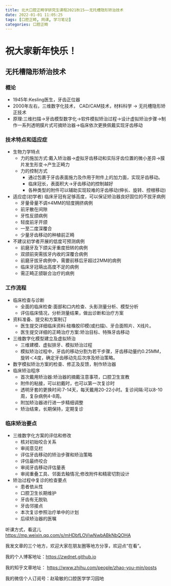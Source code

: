 ```yaml
---
title: 北大口腔正畸学研究生课程2021秋15——无托槽隐形矫治技术
date: 2022-01-01 11:05:25
tags: [口腔正畸, 网课, 学习笔记]
categories: 口腔正畸
---
```

# 祝大家新年快乐！

## 无托槽隐形矫治技术
### 概论
- 1945年:Kesling医生，牙齿正位器
- 2000年左右，三维数字化技术， CAD/CAM技术，材料科学 -> 无托槽隐形矫正技术
- 原理:三维扫描->牙齿模型数字化->软件模拟矫治过程->设计虚拟矫治步骤->制作一系列透明膜片式可摘矫治器->临床依次更换佩戴实现牙齿移动
### 技术特点和适应症
- 生物力学特点
    + 力的施加方式:戴入矫治器->虚拟牙齿移动和实际牙齿位置的微小差异->膜片发生形变->产生正畸力
    + 力的控制方式
        * 通过包裹于牙齿表面施力及作用于附件上的加力面，实现牙齿移动。
        * 临床冠长，表面积大->牙齿移动的控制越好
        * 各种类型的附件可以辅助实现较难的牙齿移动(伸长、旋转、控根移动)
- 适应症(初学者)
   临床牙冠有足够高度，可以保证矫治器良好固位的不拔牙病例
    + 牙量骨量不调≤4MM的轻度拥挤病例
    + 前牙散在间隙
    + 牙性反颌病例
    + 轻度前牙开颌
    + 一至二度深覆合
    + 少量牙齿移动的种植前正畸
- 不建议初学者开展的低度可预测病例
    + 前磨牙及下颌尖牙重度扭转的病例
    + 双颌前突需拔牙内收的深覆合病例
    + 前磨牙拔牙病例中，需要前移后牙超过2MM的病例
    + 临床牙冠萌出高度不足的病例
    + 需正畸正颌联合治疗的病例
### 工作流程
- 临床检查与诊断
    + 全面的临床检查:面部和口内检查、头影测量分析、模型分析
    + 评估临床情况，分析测量结果，做出诊断和治疗方案
- 资料准备、提交和方案制订
    + 医生提交详细临床资料:硅橡胶印模(或扫描)、牙合面照片、X线片。
    + 医生提交详细的正畸治疗方案:矫治目标、特殊牙齿移动
- 三维数字化模型建立及虚拟矫治
    + 三维建模、虚拟排牙、模拟矫治过程
    + 模拟矫治过程中，牙齿的移动分割为若干步骤，牙齿移动量约0.25MM，旋转＜4度，确定牙齿移动先后次序及矫治策略。
- 数字模拟矫治方案的检查、修正及反馈，制作矫治器
- 临床矫治程序
    + 首次戴用矫治器:矫治器的摘戴注意事项，口腔卫生宣教
    + 附件的粘接，可以初戴时，也可以第一次复诊时
    + 透明牙套的更换时间:7-14天，每天戴用20-22小时。复诊间隔:可以8-10周，复杂病例4-8周。
    + 附加矫治器进行进一步精细调整
    + 矫治结束，长期保持，定期复诊
### 临床矫治要点
- 三维数字化方案的评估和修改
    + 核对初始咬合关系
    + 审阅意见栏
    + 评估牙齿移动的矫治步骤和矫治策略
    + 评估最终咬合
    + 审阅牙齿移动评估量表
    + 审阅重叠工具、邻面去釉情况;修改附件和精密切割设计
- 矫治过程中复诊的检查要点
    + 患者依从性
    + 口腔卫生长期维护
    + 牙齿有无脱轨
    + 牙齿邻接点
    + 本次复诊参照治疗单中的计划
    + 后续矫治器的医嘱



听课方式，看这儿
https://mp.weixin.qq.com/s/mHDbfLOVjwNwbABkNbQOHA

我发文章的三个地方，欢迎大家在朋友圈等地方分享，欢迎点“在看”。

我的个人博客地址：https://zwdnet.github.io

我的知乎文章地址： https://www.zhihu.com/people/zhao-you-min/posts

我的微信个人订阅号：赵瑜敏的口腔医学学习园地

